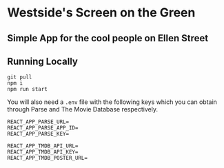 # Westside's Screen on the Green

## Simple App for the cool people on Ellen Street

## Running Locally

```
git pull
npm i
npm run start
```

You will also need a `.env` file with the following keys which you can obtain through Parse and The Movie Database respectively.

```
REACT_APP_PARSE_URL=
REACT_APP_PARSE_APP_ID=
REACT_APP_PARSE_KEY=

REACT_APP_TMDB_API_URL=
REACT_APP_TMDB_API_KEY=
REACT_APP_TMDB_POSTER_URL=
```
